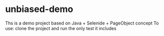 # unbiased-demo 
Ths is a demo project based on Java + Selenide + PageObject concept
To use: clone the project and run the only test it includes
